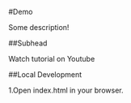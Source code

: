 #Demo

Some description!

##Subhead

Watch tutorial on Youtube

##Local Development

1.Open index.html in your browser.